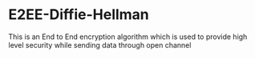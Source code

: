 # E2EE-Diffie-Hellman
This is an End to End encryption algorithm which is used to provide high level security while sending data through open channel
